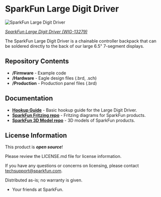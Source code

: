 SparkFun Large Digit Driver
============================
![SparkFun Large Digit Driver](https://cdn.sparkfun.com//assets/parts/1/0/5/0/4/13279-01.jpg)

[*SparkFun Large Digit Driver (WIG-13279)*](https://www.sparkfun.com/products/13279)

The SparkFun Large Digit Driver is a chainable controller backpack that can be soldered directly to the back of our large 6.5" 7-segment displays.

Repository Contents
-------------------

* **/Firmware** - Example code 
* **/Hardware** - Eagle design files (.brd, .sch)
* **/Production** - Production panel files (.brd)

Documentation
--------------
* **[Hookup Guide](https://learn.sparkfun.com/tutorials/large-digit-driver-hookup-guide)** - Basic hookup guide for the Large Digit Driver.
* **[SparkFun Fritzing repo](https://github.com/sparkfun/Fritzing_Parts)** - Fritzing diagrams for SparkFun products.
* **[SparkFun 3D Model repo](https://github.com/sparkfun/3D_Models)** - 3D models of SparkFun products. 

License Information
-------------------

This product is _**open source**_! 

Please review the LICENSE.md file for license information. 

If you have any questions or concerns on licensing, please contact techsupport@sparkfun.com.

Distributed as-is; no warranty is given.

- Your friends at SparkFun.
